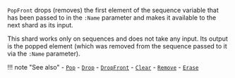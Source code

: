 `PopFront` drops (removes) the first element of the sequence variable that has been passed to in the `:Name` parameter and makes it available to the next shard as its input.

This shard works only on sequences and does not take any input. Its output is the popped element (which was removed from the sequence passed to it via the `:Name` parameter).

!!! note "See also"
    - [`Pop`](../Pop)
    - [`Drop`](../Drop)
    - [`DropFront`](../DropFront)
    - [`Clear`](../Clear)
    - [`Remove`](../Remove)
    - [`Erase`](../Erase)
   
